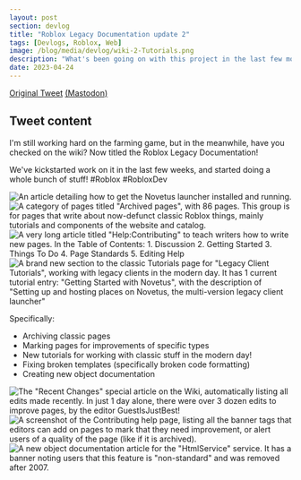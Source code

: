 ```yaml
---
layout: post
section: devlog
title: "Roblox Legacy Documentation update 2"
tags: [Devlogs, Roblox, Web]
image: /blog/media/devlog/wiki-2-Tutorials.png
description: "What's been going on with this project in the last few months/weeks?"
date: 2023-04-24
---
```


[Original Tweet](https://twitter.com/real__jame/status/1650580328061321217) [(Mastodon)](https://wetdry.world/@jame/110255430670804812)

## Tweet content

I'm still working hard on the farming game, but in the meanwhile, have you checked on the wiki? Now titled the Roblox Legacy Documentation!

We've kickstarted work on it in the last few weeks, and started doing a whole bunch of stuff! #Roblox #RobloxDev

![An article detailing how to get the Novetus launcher installed and running.](/blog/media/devlog/wiki-2-Novetus.jpeg)
![A category of pages titled "Archived pages", with 86 pages. This group is for pages that write about now-defunct classic Roblox things, mainly tutorials and components of the website and catalog.](/blog/media/devlog/wiki-2-ArchivedPages.jpeg)
![A very long article titled "Help:Contributing" to teach writers how to write new pages. In the Table of Contents: 1. Discussion 2. Getting Started 3. Things To Do 4. Page Standards 5. Editing Help](/blog/media/devlog/wiki-2-Contributing.jpeg)
![A brand new section to the classic Tutorials page for "Legacy Client Tutorials", working with legacy clients in the modern day. It has 1 current tutorial entry: "Getting Started with Novetus", with the description of "Setting up and hosting places on Novetus, the multi-version legacy client launcher"](/blog/media/devlog/wiki-2-Tutorials.png)

Specifically:

- Archiving classic pages
- Marking pages for improvements of specific types
- New tutorials for working with classic stuff in the modern day!
- Fixing broken templates (specifically broken code formatting)
- Creating new object documentation

![The "Recent Changes" special article on the Wiki, automatically listing all edits made recently. In just 1 day alone, there were over 3 dozen edits to improve pages, by the editor GuestIsJustBest!](/blog/media/devlog/wiki-2-RecentChanges.jpeg)
![A screenshot of the Contributing help page, listing all the banner tags that editors can add on pages to mark that they need improvement, or alert users of a quality of the page (like if it is archived).](/blog/media/devlog/wiki-2-Tags.jpeg)
![A new object documentation article for the "HtmlService" service. It has a banner noting users that this feature is "non-standard" and was removed after 2007.](/blog/media/devlog/wiki-2-HtmlService.jpeg)
